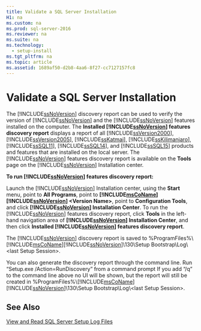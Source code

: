 ```yaml
---
title: Validate a SQL Server Installation
H1: na
ms.custom: na
ms.prod: sql-server-2016
ms.reviewer: na
ms.suite: na
ms.technology: 
  - setup-install
ms.tgt_pltfrm: na
ms.topic: article
ms.assetid: 1689af50-d2b8-4aa6-8f27-cc7127157fc8
---
```

# Validate a SQL Server Installation
  The [!INCLUDE[ssNoVersion](../../Topics/TopicNameContainA/includes/ssNoVersion_md.md)] discovery report can be used to verify the version of [!INCLUDE[ssNoVersion](../../Topics/TopicNameContainA/includes/ssNoVersion_md.md)] and the [!INCLUDE[ssNoVersion](../../Topics/TopicNameContainA/includes/ssNoVersion_md.md)] features installed on the computer. The **Installed [!INCLUDE[ssNoVersion](../../Topics/TopicNameContainA/includes/ssNoVersion_md.md)] features discovery report** displays a report of all [!INCLUDE[ssVersion2000](../../Topics/TopicNameContainA/includes/ssVersion2000_md.md)], [!INCLUDE[ssVersion2005](../../Topics/TopicNameContainA/includes/ssVersion2005_md.md)], [!INCLUDE[ssKatmai](../../Topics/TopicNameContainA/includes/ssKatmai_md.md)], [!INCLUDE[ssKilimanjaro](../../Topics/TopicNameContainA/includes/ssKilimanjaro_md.md)], [!INCLUDE[ssSQL11](../../Topics/TopicNameContainA/includes/ssSQL11_md.md)], [!INCLUDE[ssSQL14](../../Topics/TopicNameContainA/includes/ssSQL14_md.md)], and [!INCLUDE[ssSQL15](../../Topics/TopicNameContainA/includes/ssSQL15_md.md)] products and features that are installed on the local server. The [!INCLUDE[ssNoVersion](../../Topics/TopicNameContainA/includes/ssNoVersion_md.md)] features discovery report is available on the **Tools** page on the [!INCLUDE[ssNoVersion](../../Topics/TopicNameContainA/includes/ssNoVersion_md.md)] Installation center.  
  
 **To run [!INCLUDE[ssNoVersion](../../Topics/TopicNameContainA/includes/ssNoVersion_md.md)] features discovery report:**  
  
 Launch the [!INCLUDE[ssNoVersion](../../Topics/TopicNameContainA/includes/ssNoVersion_md.md)] Installation center, using the **Start** menu, point to **All Programs**, point to **[!INCLUDE[msCoName](../../Topics/TopicNameContainA/includes/msCoName_md.md)][!INCLUDE[ssNoVersion](../../Topics/TopicNameContainA/includes/ssNoVersion_md.md)] <Version Name\>**, point to **Configuration Tools**, and click **[!INCLUDE[ssNoVersion](../../Topics/TopicNameContainA/includes/ssNoVersion_md.md)] Installation Center**. To run the [!INCLUDE[ssNoVersion](../../Topics/TopicNameContainA/includes/ssNoVersion_md.md)] features discovery report, click **Tools** in the left-hand navigation area of **[!INCLUDE[ssNoVersion](../../Topics/TopicNameContainA/includes/ssNoVersion_md.md)] Installation Center**, and then click **Installed [!INCLUDE[ssNoVersion](../../Topics/TopicNameContainA/includes/ssNoVersion_md.md)] features discovery report**.  
  
 The [!INCLUDE[ssNoVersion](../../Topics/TopicNameContainA/includes/ssNoVersion_md.md)] discovery report is saved to %ProgramFiles%\\[!INCLUDE[msCoName](../../Topics/TopicNameContainA/includes/msCoName_md.md)][!INCLUDE[ssNoVersion](../../Topics/TopicNameContainA/includes/ssNoVersion_md.md)]\130\Setup Bootstrap\Log\\<last Setup Session\>.  
  
 You can also generate the discovery report through the command line. Run “Setup.exe /Action=RunDiscovery” from a command prompt If you add “/q” to the command line above no UI will be shown, but the report will still be created in %ProgramFiles%\\[!INCLUDE[msCoName](../../Topics/TopicNameContainA/includes/msCoName_md.md)][!INCLUDE[ssNoVersion](../../Topics/TopicNameContainA/includes/ssNoVersion_md.md)]\130\Setup Bootstrap\Log\\<last Setup Session\>.  
  
## See Also  
 [View and Read SQL Server Setup Log Files](../../Topics/TopicNameNotContainA/View-and-Read-SQL-Server-Setup-Log-Files.md)  
  
  